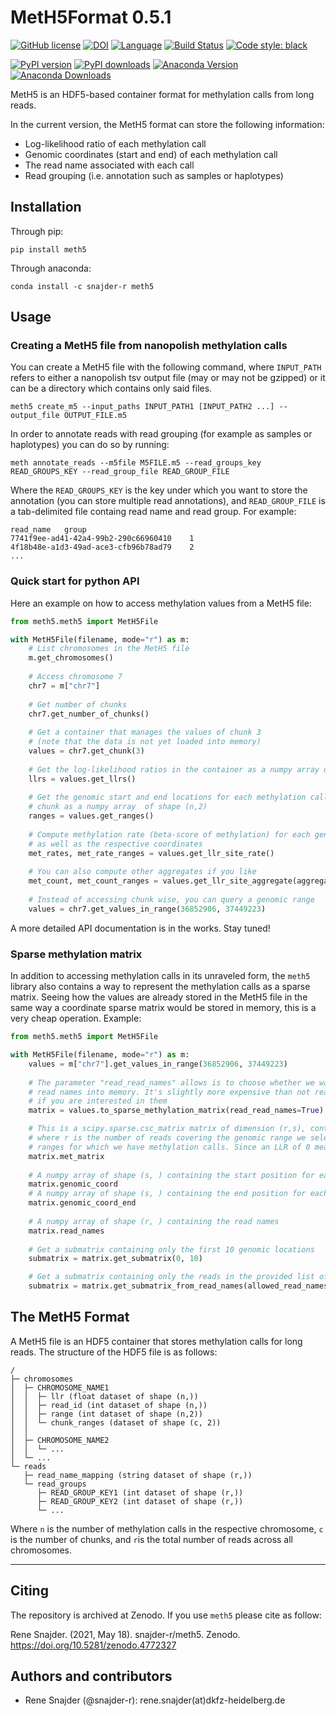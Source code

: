 # MetH5Format 0.5.1

[![GitHub license](https://img.shields.io/github/license/snajder-r/meth5format.svg)](https://github.com/snajder-r/meth5format/blob/master/LICENSE)
[![DOI](https://zenodo.org/badge/303672813.svg)](https://zenodo.org/badge/latestdoi/303672813)
[![Language](https://img.shields.io/badge/Language-Python3.7+-yellow.svg)](https://www.python.org/)
[![Build Status](https://travis-ci.com/snajder-r/meth5format.svg?branch=main)](https://travis-ci.com/snajder-r/meth5format)
[![Code style: black](https://img.shields.io/badge/code%20style-black-black.svg?style=flat)](https://github.com/snajder-r/black "Black (modified)")


[![PyPI version](https://badge.fury.io/py/meth5.svg)](https://badge.fury.io/py/meth5)
[![PyPI downloads](https://pepy.tech/badge/meth5)](https://pepy.tech/project/meth5)
[![Anaconda Version](https://img.shields.io/conda/v/snajder-r/meth5?color=blue)](https://anaconda.org/snajder-r/meth5)
[![Anaconda Downloads](https://anaconda.org/snajder-r/meth5/badges/downloads.svg)](https://anaconda.org/snajder-r/meth5)

MetH5 is an HDF5-based container format for methylation calls from long reads.

In the current version, the MetH5 format can store the following information:
* Log-likelihood ratio of each methylation call
* Genomic coordinates (start and end) of each methylation call
* The read name associated with each call
* Read grouping (i.e. annotation such as samples or haplotypes)

## Installation

Through pip:

```
pip install meth5
````

Through anaconda:

```
conda install -c snajder-r meth5
```

##  Usage

### Creating a MetH5 file from nanopolish methylation calls

You can create a MetH5 file with the following command, where `INPUT_PATH` refers to either a nanopolish tsv output file (may or may not be gzipped) or it can be a directory which contains only said files. 

```
meth5 create_m5 --input_paths INPUT_PATH1 [INPUT_PATH2 ...] --output_file OUTPUT_FILE.m5
```

In order to annotate reads with read grouping (for example as samples or haplotypes) you can do so by running: 

```
meth annotate_reads --m5file M5FILE.m5 --read_groups_key READ_GROUPS_KEY --read_group_file READ_GROUP_FILE
```

Where the `READ_GROUPS_KEY` is the key under which you want to store the annotation (you can store multiple read annotations), 
and `READ_GROUP_FILE` is a tab-delimited file containg read name and read group. For example:

```
read_name   group
7741f9ee-ad41-42a4-99b2-290c66960410    1
4f18b48e-a1d3-49ad-ace3-cfb96b78ad79    2
...
```

### Quick start for python API

Here an example on how to access methylation values from a MetH5 file:

```python
from meth5.meth5 import MetH5File

with MetH5File(filename, mode="r") as m:
    # List chromosomes in the MetH5 file
    m.get_chromosomes()
    
    # Access chromosome 7
    chr7 = m["chr7"]
    
    # Get number of chunks
    chr7.get_number_of_chunks()
    
    # Get a container that manages the values of chunk 3
    # (note that the data is not yet loaded into memory)
    values = chr7.get_chunk(3)
    
    # Get the log-likelihood ratios in the container as a numpy array of shape (n,)
    llrs = values.get_llrs()
    
    # Get the genomic start and end locations for each methylation call in the 
    # chunk as a numpy array  of shape (n,2) 
    ranges = values.get_ranges()
    
    # Compute methylation rate (beta-score of methylation) for each genomic location,
    # as well as the respective coordinates
    met_rates, met_rate_ranges = values.get_llr_site_rate()
    
    # You can also compute other aggregates if you like
    met_count, met_count_ranges = values.get_llr_site_aggregate(aggregation_fun=lambda llrs: (llrs>2).sum())
    
    # Instead of accessing chunk wise, you can query a genomic range
    values = chr7.get_values_in_range(36852906, 37449223)
```

A more detailed API documentation is in the works. Stay tuned!

### Sparse methylation matrix

In addition to accessing methylation calls in its unraveled form, the `meth5` library also contains a way to represent
the methylation calls as a sparse matrix. Seeing how the values are already stored in the MetH5 file in the same way a
coordinate sparse matrix would be stored in memory, this is a very cheap operation. Example:

```python
from meth5.meth5 import MetH5File

with MetH5File(filename, mode="r") as m:
    values = m["chr7"].get_values_in_range(36852906, 37449223)
    
    # The parameter "read_read_names" allows is to choose whether we want to load the actual
    # read names into memory. It's slightly more expensive than not reading it, so only load them
    # if you are interested in them
    matrix = values.to_sparse_methylation_matrix(read_read_names=True)

    # This is a scipy.sparse.csc_matrix matrix of dimension (r,s), containing the log-likelihood ratios of methylation
    # where r is the number of reads covering the genomic range we selected, and s is the number of unique genomic 
    # ranges for which we have methylation calls. Since an LLR of 0 means total uncertainty, a 0 indicates no call.
    matrix.met_matrix
    
    # A numpy array of shape (s, ) containing the start position for each unique genomic range
    matrix.genomic_coord
    # A numpy array of shape (s, ) containing the end position for each unique genomic range
    matrix.genomic_coord_end
    
    # A numpy array of shape (r, ) containing the read names
    matrix.read_names
    
    # Get a submatrix containing only the first 10 genomic locations
    submatrix = matrix.get_submatrix(0, 10)

    # Get a submatrix containing only the reads in the provided list of read names
    submatrix = matrix.get_submatrix_from_read_names(allowed_read_names)
```



## The MetH5 Format

A MetH5 file is an HDF5 container that stores methylation calls for long reads. The structure of the HDF5 file is as follows:

```
/
├─ chromosomes
│  ├─ CHROMOSOME_NAME1
│  │  ├─ llr (float dataset of shape (n,))
│  │  ├─ read_id (int dataset of shape (n,))
│  │  ├─ range (int dataset of shape (n,2))
│  │  └─ chunk_ranges (dataset of shape (c, 2))
│  │   
│  ├─ CHROMOSOME_NAME2
│  │  └─ ...
│  └─ ...
└─ reads
   ├─ read_name_mapping (string dataset of shape (r,))
   └─ read_groups
      ├─ READ_GROUP_KEY1 (int dataset of shape (r,))
      ├─ READ_GROUP_KEY2 (int dataset of shape (r,))
      └─ ... 
```

Where `n` is the number of methylation calls in the respective chromosome, `c` is the number of chunks, and `r`is the total number of reads across all chromosomes.

---

## Citing

The repository is archived at Zenodo. If you use `meth5` please cite as follow:

Rene Snajder. (2021, May 18). snajder-r/meth5. Zenodo. https://doi.org/10.5281/zenodo.4772327

## Authors and contributors

* Rene Snajder (@snajder-r): rene.snajder(at)dkfz-heidelberg.de